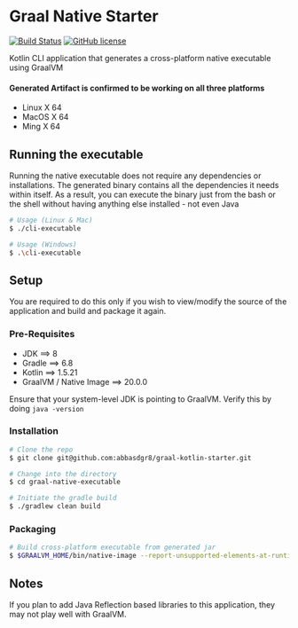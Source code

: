 # Graal Native Starter

[![Build Status](https://travis-ci.com/abbasdgr8/ticketing-search-app.svg?token=sVudbeziXANtkqKLaFRM&branch=master)](https://travis-ci.com/abbasdgr8/graal-kotlin-starter)
[![GitHub license](https://img.shields.io/badge/license-Apache%20License%202.0-blue.svg?style=flat)](https://www.apache.org/licenses/LICENSE-2.0)


Kotlin CLI application that generates a cross-platform native executable using GraalVM

#### Generated Artifact is confirmed to be working on all three platforms
- Linux X 64
- MacOS X 64
- Ming X 64

## Running the executable
Running the native executable does not require any dependencies or installations. The generated binary contains all the dependencies it needs within itself. As a result, you can execute the binary just from the bash or the shell without having anything else installed - not even Java
```bash
# Usage (Linux & Mac)
$ ./cli-executable

# Usage (Windows)
$ .\cli-executable
```

## Setup
You are required to do this only if you wish to view/modify the source of the application and build and package it again.
### Pre-Requisites
- JDK ==> 8
- Gradle ==> 6.8
- Kotlin ==> 1.5.21
- GraalVM / Native Image ==> 20.0.0

Ensure that your system-level JDK is pointing to GraalVM. Verify this by doing `java -version`

### Installation
```bash
# Clone the repo
$ git clone git@github.com:abbasdgr8/graal-kotlin-starter.git

# Change into the directory
$ cd graal-native-executable

# Initiate the gradle build
$ ./gradlew clean build
```

### Packaging
```bash
# Build cross-platform executable from generated jar
$ $GRAALVM_HOME/bin/native-image --report-unsupported-elements-at-runtime -jar build/libs/graal-native-executable-1.0-SNAPSHOT.jar cli-executable --enable-url-protocols=http --no-server
```

## Notes
If you plan to add Java Reflection based libraries to this application, they may not play well with GraalVM.